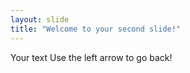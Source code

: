 ```yaml
---
layout: slide
title: "Welcome to your second slide!"
---
```

Your text
Use the left arrow to go back!
